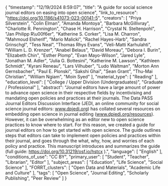 {
    "timestamp": "12/19/2024 8:59:07",
    "title": "A guide for social science journal editors on easing into open science",
    "link_to_resource": "https://doi.org/10.1186/s41073-023-00141-5",
    "creators": [
        "Priya Silverstein",
        "Colin Elman",
        "Amanda Montoya",
        "Barbara McGillivray",
        "Charlotte R. Pennington",
        "Chase H. Harrison",
        "Crystal N. Steltenpohl",
        "Jan Philipp R\u00f6er",
        "Katherine S. Corker",
        "Lisa M. Charron",
        "Mahmoud Elsherif",
        "Mario Malicki",
        "Rachel Hayes-Harb",
        "Sandra Grinschgl",
        "Tess Neal",
        "Thomas Rhys Evans",
        "Veli-Matti Karhulahti",
        "William L. D. Krenzer",
        "Anabel Belaus",
        "David Moreau",
        "Debora I. Burin",
        "Elizabeth Chin",
        "Esther Plomp",
        "Evan Mayo-Wilson",
        "Jared Lyle",
        "Jonathan M. Adler",
        "Julia G. Bottesini",
        "Katherine M. Lawson",
        "Kathleen Schmidt",
        "Kyrani Reneau",
        "Lars Vilhuber",
        "Ludo Waltman",
        "Morton Ann Gernsbacher",
        "Paul E. Plonski",
        "Sakshi Ghai",
        "Sean Grant",
        "Thu-Mai Christian",
        "William Ngiam",
        "Moin Syed"
    ],
    "material_type": [
        "Reading"
    ],
    "education_level": [
        "College / Upper Division (Undergraduates)",
        "Graduate / Professional"
    ],
    "abstract": "Journal editors have a large amount of power to advance open science in their respective fields by incentivising and mandating open policies and practices at their journals. The Data PASS Journal Editors Discussion Interface (JEDI, an online community for social science journal editors: www.dpjedi.org) has collated several resources on embedding open science in journal editing (www.dpjedi.org/resources). However, it can be overwhelming as an editor new to open science practices to know where to start. For this reason, we created a guide for journal editors on how to get started with open science. The guide outlines steps that editors can take to implement open policies and practices within their journal, and goes through the what, why, how, and worries of each policy and practice. This manuscript introduces and summarizes the guide (full guide: https://doi.org/10.31219/osf.io/hstcx ).",
    "language": [
        "English"
    ],
    "conditions_of_use": "CC BY",
    "primary_user": [
        "Student",
        "Teacher",
        "Librarian",
        "Editor"
    ],
    "subject_areas": [
        "Education",
        "Life Science",
        "Social Science"
    ],
    "FORRT_clusters": [
        "Open Data and Materials",
        "Academic Life and Culture"
    ],
    "tags": [
        "Open Science",
        "Journal Editing",
        "Scholarly Publishing",
        "Peer Review"
    ]
}